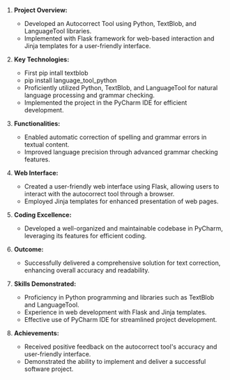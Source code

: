 1. **Project Overview:**
   - Developed an Autocorrect Tool using Python, TextBlob, and LanguageTool libraries.
   - Implemented with Flask framework for web-based interaction and Jinja templates for a user-friendly interface.

2. **Key Technologies:**
   - First pip intall textblob
   - pip install language_tool_python
   - Proficiently utilized Python, TextBlob, and LanguageTool for natural language processing and grammar checking.
   - Implemented the project in the PyCharm IDE for efficient development.

4. **Functionalities:**
   - Enabled automatic correction of spelling and grammar errors in textual content.
   - Improved language precision through advanced grammar checking features.

5. **Web Interface:**
   - Created a user-friendly web interface using Flask, allowing users to interact with the autocorrect tool through a browser.
   - Employed Jinja templates for enhanced presentation of web pages.

6. **Coding Excellence:**
   - Developed a well-organized and maintainable codebase in PyCharm, leveraging its features for efficient coding.

7. **Outcome:**
   - Successfully delivered a comprehensive solution for text correction, enhancing overall accuracy and readability.

8. **Skills Demonstrated:**
   - Proficiency in Python programming and libraries such as TextBlob and LanguageTool.
   - Experience in web development with Flask and Jinja templates.
   - Effective use of PyCharm IDE for streamlined project development.

9. **Achievements:**
   - Received positive feedback on the autocorrect tool's accuracy and user-friendly interface.
   - Demonstrated the ability to implement and deliver a successful software project.
